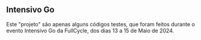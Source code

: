 ## Intensivo Go
Este "projeto" são apenas alguns códigos testes, que foram feitos durante o evento Intensivo Go da FullCycle, dos dias 13 a 15 de Maio de 2024.
